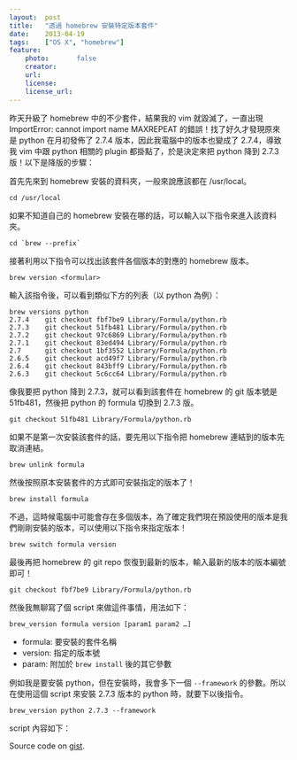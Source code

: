 ```yaml
---
layout:  post
title:   "透過 homebrew 安裝特定版本套件"
date:    2013-04-19
tags:    ["OS X", "homebrew"]
feature:
    photo:       false
    creator:     
    url:         
    license:     
    license_url: 
---
```


昨天升級了 homebrew 中的不少套件，結果我的 vim 就毀滅了，一直出現 ImportError: cannot import name MAXREPEAT 的錯誤！找了好久才發現原來是 python 在月初發佈了 2.7.4 版本，因此我電腦中的版本也變成了 2.7.4，導致我 vim 中跟 python 相關的 plugin 都掛點了，於是決定來把 python 降到 2.7.3 版！以下是降版的步驟：

首先先來到 homebrew 安裝的資料夾，一般來說應該都在 /usr/local。

```
cd /usr/local
```

如果不知道自己的 homebrew 安裝在哪的話，可以輸入以下指令來進入該資料夾。

```
cd `brew --prefix`
```

接著利用以下指令可以找出該套件各個版本的對應的 homebrew 版本。

```
brew version <formular>
```

輸入該指令後，可以看到類似下方的列表（以 python 為例）：

```
brew versions python                 
2.7.4    git checkout fbf7be9 Library/Formula/python.rb
2.7.3    git checkout 51fb481 Library/Formula/python.rb
2.7.2    git checkout 97c6869 Library/Formula/python.rb
2.7.1    git checkout 83ed494 Library/Formula/python.rb
2.7      git checkout 1bf3552 Library/Formula/python.rb
2.6.5    git checkout acd49f7 Library/Formula/python.rb
2.6.4    git checkout 843bff9 Library/Formula/python.rb
2.6.3    git checkout 5c6cc64 Library/Formula/python.rb
```

像我要把 python 降到 2.7.3，就可以看到該套件在 homebrew 的 git 版本號是 51fb481，然後把 python 的 formula 切換到 2.7.3 版。

```
git checkout 51fb481 Library/Formula/python.rb
```

如果不是第一次安裝該套件的話，要先用以下指令把 homebrew 連結到的版本先取消連結。

```
brew unlink formula
```

然後按照原本安裝套件的方式即可安裝指定的版本了！

```
brew install formula
```

不過，這時候電腦中可能會存在多個版本，為了確定我們現在預設使用的版本是我們剛剛安裝的版本，可以使用以下指令來指定版本！

```
brew switch formula version
```

最後再把 homebrew 的 git repo 恢復到最新的版本，輸入最新的版本的版本編號即可！

```
git checkout fbf7be9 Library/Formula/python.rb
```

然後我無聊寫了個 script 來做這件事情，用法如下：

```
brew_version formula version [param1 param2 …]
```

- formula: 要安裝的套件名稱
- version: 指定的版本號
- param: 附加於 `brew install` 後的其它參數

例如我是要安裝 python，但在安裝時，我會多下一個 `--framework` 的參數。所以在使用這個 script 來安裝 2.7.3 版本的 python 時，就要下以後指令。

```
brew_version python 2.7.3 --framework
```

script 內容如下：

<script src="https://gist.github.com/KuoE0/5421086.js"></script>

Source code on [gist](https://gist.github.com/KuoE0/5421086).


